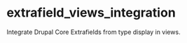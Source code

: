extrafield_views_integration
============================

Integrate Drupal Core Extrafields from type display in views.